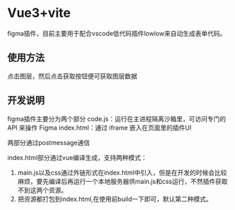# Vue3+vite

figma插件，目前主要用于配合vscode低代码插件lowlow来自动生成表单代码。



## 使用方法
点击图层，然后点击获取按钮便可获取图层数据


## 开发说明
figma插件主要分为两个部分
code.js：运行在主进程隔离沙箱里，可访问专门的 API 来操作 Figma 
index.html：通过 iframe 嵌入在页面里的插件UI

两部分通过postmessage通信

index.html部分通过vue编译生成，支持两种模式：
1. main.js以及css通过外链形式在index.html中引入，但是在开发的时候会比较麻烦，要先编译后再运行一个本地服务器供main.js和css运行，不然插件获取不到这两个资源。
2. 把资源都打包到index.html,在使用前build一下即可，默认第二种模式。


